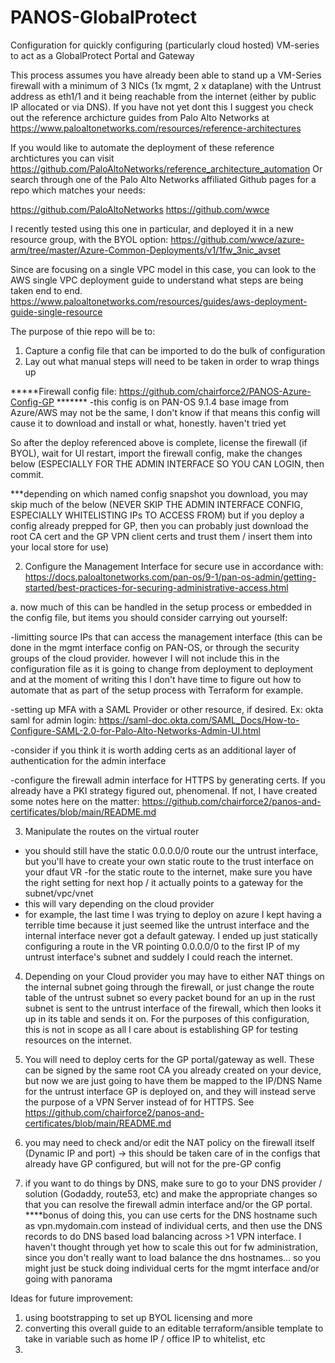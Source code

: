 # PANOS-GlobalProtect
Configuration for quickly configuring (particularly cloud hosted) VM-series to act as a GlobalProtect Portal and Gateway

This process assumes you have already been able to stand up a VM-Series firewall with a minimum of 3 NICs (1x mgmt, 2 x dataplane) with the Untrust address as eth1/1 and it being reachable from the internet (either by public IP allocated or via DNS). If you have not yet dont this I suggest you check out the reference archicture guides from Palo Alto Networks at https://www.paloaltonetworks.com/resources/reference-architectures

If you would like to automate the deployment of these reference archtictures you can visit https://github.com/PaloAltoNetworks/reference_architecture_automation
Or search through one of the Palo Alto Networks affiliated Github pages for a repo which matches your needs:

https://github.com/PaloAltoNetworks
https://github.com/wwce

I recently tested using this one in particular, and deployed it in a new resource group, with the BYOL option:
https://github.com/wwce/azure-arm/tree/master/Azure-Common-Deployments/v1/1fw_3nic_avset

Since are focusing on a single VPC model in this case, you can look to the AWS single VPC deployment guide to understand what steps are being taken end to end.
https://www.paloaltonetworks.com/resources/guides/aws-deployment-guide-single-resource

The purpose of thie repo will be to:
1. Capture a config file that can be imported to do the bulk of configuration
2. Lay out what manual steps will need to be taken in order to wrap things up

*****Firewall config file: https://github.com/chairforce2/PANOS-Azure-Config-GP  *******
-this config is on PAN-OS 9.1.4
base image from Azure/AWS may not be the same, I don't know if that means this config will cause it to download and install or what, honestly. haven't tried yet

So after the deploy referenced above is complete, license the firewall (if BYOL), wait for UI restart, import the firewall config, make the changes below (ESPECIALLY FOR THE ADMIN INTERFACE SO YOU CAN LOGIN, then commit.

***depending on which named config snapshot you download, you may skip much of the below (NEVER SKIP THE ADMIN INTERFACE CONFIG, ESPECIALLY WHITELISTING IPs TO ACCESS FROM) but if you deploy a config already prepped for GP, then you can probably just download the root CA cert and the GP VPN client certs and trust them / insert them into your local store for use)

2. Configure the Management Interface for secure use in accordance with: https://docs.paloaltonetworks.com/pan-os/9-1/pan-os-admin/getting-started/best-practices-for-securing-administrative-access.html

a. now much of this can be handled in the setup process or embedded in the config file, but items you should consider carrying out yourself:

-limitting source IPs that can access the management interface (this can be done in the mgmt interface config on PAN-OS, or through the security groups of the cloud provider. however I will not include this in the configuration file as it is going to change from deployment to deployment and at the moment of writing this I don't have time to figure out how to automate that as part of the setup process with Terraform for example.

-setting up MFA with a SAML Provider or other resource, if desired. Ex: okta saml for admin login: https://saml-doc.okta.com/SAML_Docs/How-to-Configure-SAML-2.0-for-Palo-Alto-Networks-Admin-UI.html

-consider if you think it is worth adding certs as an additional layer of authentication for the admin interface

-configure the firewall admin interface for HTTPS by generating certs. If you already have a PKI strategy figured out, phenomenal. If not, I have created some notes here on the matter: https://github.com/chairforce2/panos-and-certificates/blob/main/README.md


3. Manipulate the routes on the virtual router
- you should still have the static 0.0.0.0/0 route our the untrust interface, but you'll have to create your own static route to the trust interface on your dfaut VR
-for the static route to the internet, make sure you have the right setting for next hop / it actually points to a gateway for the subnet/vpc/vnet
- this will vary depending on the cloud provider
- for example, the last time I was trying to deploy on azure I kept having a terrible time because it just seemed like the untrust interface and the internal interface never got a default gateway. I ended up just statically configuring a route in the VR pointing 0.0.0.0/0 to the first IP of my untrust interface's subnet and suddely I could reach the internet.

4. Depending on your Cloud provider you may have to either NAT things on the internal subnet going through the firewall, or just change the route table of the untrust subnet so every packet bound for an up in the rust subnet is sent to the untrust interface of the firewall, which then looks it up in its table and sends it on. For the purposes of this configuration, this is not in scope as all I care about is establishing GP for testing resources on the internet.

5. You will need to deploy certs for the GP portal/gateway as well. These can be signed by the same root CA you already created on your device, but now we are just going to have them be mapped to the IP/DNS Name for the untrust interface GP is deployed on, and they will instead serve the purpose of a VPN Server instead of for HTTPS. See https://github.com/chairforce2/panos-and-certificates/blob/main/README.md


6. you may need to check and/or edit the NAT policy on the firewall itself (Dynamic IP and port) -> this should be taken care of in the configs that already have GP configured, but will not for the pre-GP config

7. if you want to do things by DNS, make sure to go to your DNS provider / solution (Godaddy, route53, etc) and make the appropriate changes so that you can resolve the firewall admin interface and/or the GP portal. 
****bonus of doing this, you can use certs for the DNS hostname such as vpn.mydomain.com instead of individual certs, and then use the DNS records to do DNS based load balancing across >1 VPN interface. I haven't thought through yet how to scale this out for fw administration, since you don't really want to load balance the dns hostnames... so you might just be stuck doing individual certs for the mgmt interface and/or going with panorama




Ideas for future improvement:
1. using bootstrapping to set up BYOL licensing and more
2. converting this overall guide to an editable terraform/ansible template to take in variable such as home IP / office IP to whitelist, etc
3.

